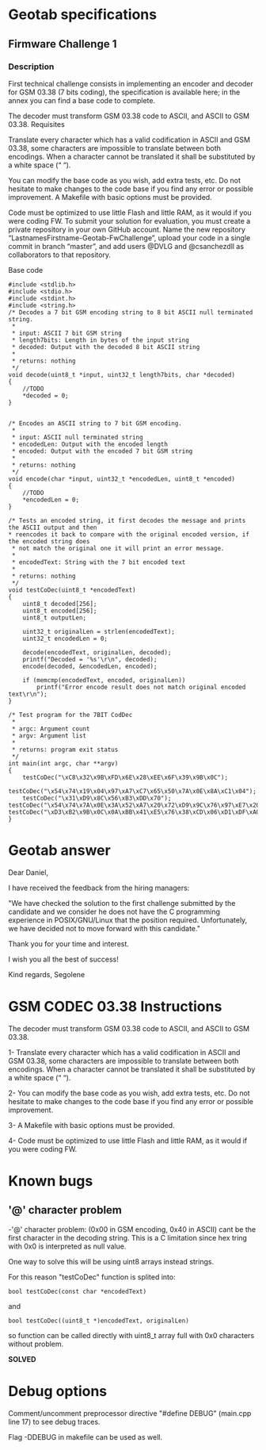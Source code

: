# Geotab specifications #
## Firmware Challenge 1 ##
### Description ###
First technical challenge consists in implementing an encoder and decoder for GSM 03.38 (7 bits coding), the specification is available here; in the annex you can find a base code to complete.

The decoder must transform GSM 03.38 code to ASCII, and ASCII to GSM 03.38.
Requisites

Translate every character which has a valid codification in ASCII and GSM 03.38, some characters are impossible to translate between both encodings. When a character cannot be translated it shall be substituted by a white space (“ “).

You can modify the base code as you wish, add extra tests, etc. Do not hesitate to make changes to the code base if you find any error or possible improvement.
A Makefile with basic options must be provided.

Code must be optimized to use little Flash and little RAM, as it would if you were coding FW.
To submit your solution for evaluation, you must create a private repository in your own GitHub account. Name the new repository “LastnamesFirstname-Geotab-FwChallenge”, upload your code in a single commit in branch “master”, and add users @DVLG and @csanchezdll as collaborators to that repository.

Base code
```
#include <stdlib.h>
#include <stdio.h>
#include <stdint.h>
#include <string.h>
/* Decodes a 7 bit GSM encoding string to 8 bit ASCII null terminated string.
 *
 * input: ASCII 7 bit GSM string
 * length7bits: Length in bytes of the input string
 * decoded: Output with the decoded 8 bit ASCII string
 *
 * returns: nothing
 */
void decode(uint8_t *input, uint32_t length7bits, char *decoded)
{
    //TODO
    *decoded = 0;
}


/* Encodes an ASCII string to 7 bit GSM encoding.
 *
 * input: ASCII null terminated string
 * encodedLen: Output with the encoded length
 * encoded: Output with the encoded 7 bit GSM string
 *
 * returns: nothing
 */
void encode(char *input, uint32_t *encodedLen, uint8_t *encoded)
{
    //TODO
    *encodedLen = 0;
}

/* Tests an encoded string, it first decodes the message and prints the ASCII output and then
* reencodes it back to compare with the original encoded version, if the encoded string does
 * not match the original one it will print an error message.
 *
 * encodedText: String with the 7 bit encoded text
 *
 * returns: nothing
 */
void testCoDec(uint8_t *encodedText)
{
    uint8_t decoded[256];
    uint8_t encoded[256];
    uint8_t outputLen;
    
    uint32_t originalLen = strlen(encodedText);
    uint32_t encodedLen = 0;
    
    decode(encodedText, originalLen, decoded);
    printf("Decoded = '%s'\r\n", decoded);
    encode(decoded, &encodedLen, encoded);
    
    if (memcmp(encodedText, encoded, originalLen))
        printf("Error encode result does not match original encoded text\r\n");
}

/* Test program for the 7BIT CodDec
 *
 * argc: Argument count
 * argv: Argument list
 *
 * returns: program exit status
 */
int main(int argc, char **argv)
{
    testCoDec("\xC8\x32\x9B\xFD\x6E\x28\xEE\x6F\x39\x9B\x0C");
    testCoDec("\x54\x74\x19\x04\x97\xA7\xC7\x65\x50\x7A\x0E\x8A\xC1\x04");
    testCoDec("\x31\xD9\x8C\x56\xB3\xDD\x70");
testCoDec("\x54\x74\x7A\x0E\x3A\x52\xA7\x20\x72\xD9\x9C\x76\x97\xE7\x20\x3A\xBA\x0C\x62\x87\xDD\xE7\x7A\xF8\x5C\x6E\xCD\xE1\xE5\x71\xDA\x9C\x1E\x83\xE4\xE5\x78\x3D\x2D\x2F\xB7\xCB\x6E\xFA\x1C\x64\x7E\xCB\x41\xC7\x69\x13\x74\x4F\xD3\xD1\x69\x37\x88\x8E\x2E\x83\xC8\xE9\x73\x9A\x1E\x66\x83\xC6\x65\x36\xBB\xCE\x0E\xCB\xE9\x65\x76\x79\xFC\x6E\xB7\xEB\xEE\xF4\x38\x4C\x4F\xBF\xDD\x73\xD0\x3C\x3F\xA7\x97\xDB\x20\x14\x14\x1D\x9E\x97\x41\xB2\x17\x14\x1D\x9E\x97\x41\xB2\x55\xCA\x05");    testCoDec("\xD3\xB2\x9B\x0C\x0A\xBB\x41\xE5\x76\x38\xCD\x06\xD1\xDF\xA0\xB4\xDB\xFC\x06\xA4\xDD\xF4\xB2\x9B\x9C\x0E\xBB\xC6\xEF\x36");
}
```

# Geotab answer #
Dear Daniel,

I have received the feedback from the hiring managers:

"We have checked the solution to the first challenge submitted by the candidate and we consider he does not have the C programming experience in POSIX/GNU/Linux that the position required. Unfortunately, we have decided not to move forward with this candidate."

Thank you for your time and interest.

I wish you all the best of success!

Kind regards,
Segolene

# GSM CODEC 03.38 Instructions #
The decoder must transform GSM 03.38 code to ASCII, and ASCII to GSM 03.38.

1- Translate every character which has a valid codification in ASCII and GSM 03.38, some characters are impossible 
   to translate between both encodings. When a character cannot be translated it shall be substituted by a white space (“ “).

2- You can modify the base code as you wish, add extra tests, etc. Do not hesitate to make changes to the code base if you find any error or possible improvement.

3- A Makefile with basic options must be provided.

4- Code must be optimized to use little Flash and little RAM, as it would if you were coding FW.

# Known bugs #
## '@' character problem ## 
-'@' character problem: 
(0x00 in GSM encoding, 0x40 in ASCII) cant be the first character in the decoding string. This is a C limitation since hex tring with 0x0 is interpreted as null value.

One way to solve this will be using uint8 arrays instead strings.       

For this reason "testCoDec" function is splited into: 

```bool testCoDec(const char *encodedText)```

and 

```bool testCoDec((uint8_t *)encodedText, originalLen)```

so function can be called directly with uint8_t array full with 0x0 characters without problem. 

**SOLVED**


# Debug options #
Comment/uncomment preprocessor directive "#define DEBUG" (main.cpp line 17) to see debug traces.

Flag -DDEBUG in makefile can be used as well.
